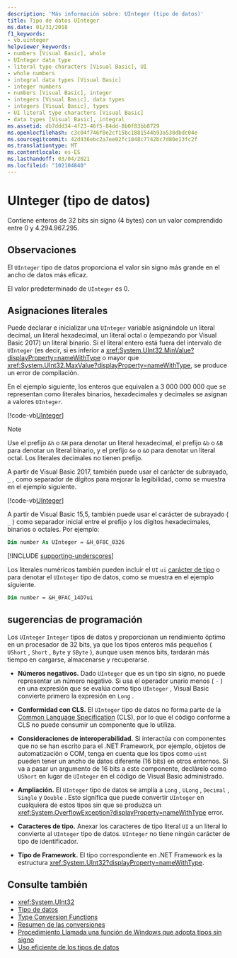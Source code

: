 ```yaml
---
description: 'Más información sobre: UInteger (tipo de datos)'
title: Tipo de datos UInteger
ms.date: 01/31/2018
f1_keywords:
- vb.uinteger
helpviewer_keywords:
- numbers [Visual Basic], whole
- UInteger data type
- literal type characters [Visual Basic], UI
- whole numbers
- integral data types [Visual Basic]
- integer numbers
- numbers [Visual Basic], integer
- integers [Visual Basic], data types
- integers [Visual Basic], types
- UI literal type characters [Visual Basic]
- data types [Visual Basic], integral
ms.assetid: db7ddd34-4f23-46f5-84dd-8b0f83bb8729
ms.openlocfilehash: c3c04f746f0e2cf15bc1881544b93a538dbdc04e
ms.sourcegitcommit: 42d436ebc2a7ee02fc1848c7742bc7d80e13fc2f
ms.translationtype: MT
ms.contentlocale: es-ES
ms.lasthandoff: 03/04/2021
ms.locfileid: "102104840"
---
```

# <a name="uinteger-data-type"></a>UInteger (tipo de datos)

Contiene enteros de 32 bits sin signo (4 bytes) con un valor comprendido entre 0 y 4.294.967.295.

## <a name="remarks"></a>Observaciones

El `UInteger` tipo de datos proporciona el valor sin signo más grande en el ancho de datos más eficaz.

El valor predeterminado de `UInteger` es 0.

## <a name="literal-assignments"></a>Asignaciones literales

Puede declarar e inicializar una `UInteger` variable asignándole un literal decimal, un literal hexadecimal, un literal octal o (empezando por Visual Basic 2017) un literal binario. Si el literal entero está fuera del intervalo de `UInteger` (es decir, si es inferior a <xref:System.UInt32.MinValue?displayProperty=nameWithType> o mayor que <xref:System.UInt32.MaxValue?displayProperty=nameWithType>, se produce un error de compilación.

En el ejemplo siguiente, los enteros que equivalen a 3 000 000 000 que se representan como literales binarios, hexadecimales y decimales se asignan a valores `UInteger`.

[!code-vb[UInteger](../../../../samples/snippets/visualbasic/language-reference/data-types/numeric-literals.vb#UInt)]

> [!NOTE]
> Use el prefijo `&h` o `&H` para denotar un literal hexadecimal, el prefijo `&b` o `&B` para denotar un literal binario, y el prefijo `&o` o `&O` para denotar un literal octal. Los literales decimales no tienen prefijo.

A partir de Visual Basic 2017, también puede usar el carácter de subrayado, `_` , como separador de dígitos para mejorar la legibilidad, como se muestra en el ejemplo siguiente.

[!code-vb[UInteger](../../../../samples/snippets/visualbasic/language-reference/data-types/numeric-literals.vb#UIntS)]

A partir de Visual Basic 15,5, también puede usar el carácter de subrayado ( `_` ) como separador inicial entre el prefijo y los dígitos hexadecimales, binarios o octales. Por ejemplo:

```vb
Dim number As UInteger = &H_0F8C_0326
```

[!INCLUDE [supporting-underscores](../../../../includes/vb-separator-langversion.md)]

Los literales numéricos también pueden incluir el `UI` `ui` [carácter de tipo](../../programming-guide/language-features/data-types/type-characters.md) o para denotar el `UInteger` tipo de datos, como se muestra en el ejemplo siguiente.

```vb
Dim number = &H_0FAC_14D7ui
```

## <a name="programming-tips"></a>sugerencias de programación

Los `UInteger` `Integer` tipos de datos y proporcionan un rendimiento óptimo en un procesador de 32 bits, ya que los tipos enteros más pequeños ( `UShort` , `Short` , `Byte` y `SByte` ), aunque usen menos bits, tardarán más tiempo en cargarse, almacenarse y recuperarse.

- **Números negativos.** Dado `UInteger` que es un tipo sin signo, no puede representar un número negativo. Si usa el operador unario menos ( `-` ) en una expresión que se evalúa como tipo `UInteger` , Visual Basic convierte primero la expresión en `Long` .

- **Conformidad con CLS.** El `UInteger` tipo de datos no forma parte de la [Common Language Specification](https://www.ecma-international.org/publications-and-standards/standards/ecma-335/) (CLS), por lo que el código conforme a CLS no puede consumir un componente que lo utiliza.

- **Consideraciones de interoperabilidad.** Si interactúa con componentes que no se han escrito para el .NET Framework, por ejemplo, objetos de automatización o COM, tenga en cuenta que los tipos como `uint` pueden tener un ancho de datos diferente (16 bits) en otros entornos. Si va a pasar un argumento de 16 bits a este componente, declárelo como `UShort` en lugar de `UInteger` en el código de Visual Basic administrado.

- **Ampliación.** El `UInteger` tipo de datos se amplía a `Long` , `ULong` , `Decimal` , `Single` y `Double` . Esto significa que puede convertir `UInteger` en cualquiera de estos tipos sin que se produzca un <xref:System.OverflowException?displayProperty=nameWithType> error.

- **Caracteres de tipo.** Anexar los caracteres de tipo literal `UI` a un literal lo convierte al `UInteger` tipo de datos. `UInteger` no tiene ningún carácter de tipo de identificador.

- **Tipo de Framework.** El tipo correspondiente en .NET Framework es la estructura <xref:System.UInt32?displayProperty=nameWithType>.

## <a name="see-also"></a>Consulte también

- <xref:System.UInt32>
- [Tipo de datos](index.md)
- [Type Conversion Functions](../functions/type-conversion-functions.md)
- [Resumen de las conversiones](../keywords/conversion-summary.md)
- [Procedimiento Llamada una función de Windows que adopta tipos sin signo](../../programming-guide/com-interop/how-to-call-a-windows-function-that-takes-unsigned-types.md)
- [Uso eficiente de los tipos de datos](../../programming-guide/language-features/data-types/efficient-use-of-data-types.md)
